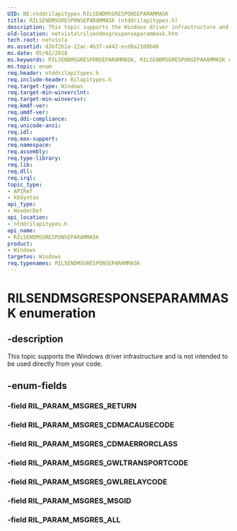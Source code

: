 ```yaml
---
UID: NE:ntddrilapitypes.RILSENDMSGRESPONSEPARAMMASK
title: RILSENDMSGRESPONSEPARAMMASK (ntddrilapitypes.h)
description: This topic supports the Windows driver infrastructure and is not intended to be used directly from your code.
old-location: netvista\rilsendmsgresponseparammask.htm
tech.root: netvista
ms.assetid: d3bf2b1a-22ac-4b37-a442-ecd8a2108b46
ms.date: 05/02/2018
ms.keywords: RILSENDMSGRESPONSEPARAMMASK, RILSENDMSGRESPONSEPARAMMASK enumeration [Network Drivers Starting with Windows Vista], RIL_PARAM_MSGRES_ALL, RIL_PARAM_MSGRES_CDMACAUSECODE, RIL_PARAM_MSGRES_CDMAERRORCLASS, RIL_PARAM_MSGRES_GWLRELAYCODE, RIL_PARAM_MSGRES_GWLTRANSPORTCODE, RIL_PARAM_MSGRES_MSGID, netvista.rilsendmsgresponseparammask, ntddrilapitypes/RILSENDMSGRESPONSEPARAMMASK, ntddrilapitypes/RIL_PARAM_MSGRES_ALL, ntddrilapitypes/RIL_PARAM_MSGRES_CDMACAUSECODE, ntddrilapitypes/RIL_PARAM_MSGRES_CDMAERRORCLASS, ntddrilapitypes/RIL_PARAM_MSGRES_GWLRELAYCODE, ntddrilapitypes/RIL_PARAM_MSGRES_GWLTRANSPORTCODE, ntddrilapitypes/RIL_PARAM_MSGRES_MSGID
ms.topic: enum
req.header: ntddrilapitypes.h
req.include-header: Rilapitypes.h
req.target-type: Windows
req.target-min-winverclnt: 
req.target-min-winversvr: 
req.kmdf-ver: 
req.umdf-ver: 
req.ddi-compliance: 
req.unicode-ansi: 
req.idl: 
req.max-support: 
req.namespace: 
req.assembly: 
req.type-library: 
req.lib: 
req.dll: 
req.irql: 
topic_type:
- APIRef
- kbSyntax
api_type:
- HeaderDef
api_location:
- ntddrilapitypes.h
api_name:
- RILSENDMSGRESPONSEPARAMMASK
product:
- Windows
targetos: Windows
req.typenames: RILSENDMSGRESPONSEPARAMMASK
---
```


# RILSENDMSGRESPONSEPARAMMASK enumeration


## -description


This topic supports the Windows driver infrastructure and is not intended to be used directly from your code.


## -enum-fields




### -field RIL_PARAM_MSGRES_RETURN


### -field RIL_PARAM_MSGRES_CDMACAUSECODE


### -field RIL_PARAM_MSGRES_CDMAERRORCLASS


### -field RIL_PARAM_MSGRES_GWLTRANSPORTCODE


### -field RIL_PARAM_MSGRES_GWLRELAYCODE


### -field RIL_PARAM_MSGRES_MSGID


### -field RIL_PARAM_MSGRES_ALL

